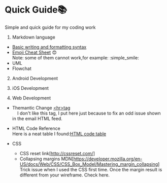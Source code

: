 # Quick Guide:books:
Simple and quick guide for my coding work

1. Markdown language<br> 
  - [Basic writing and formatting syntax](https://help.github.com/articles/about-writing-and-formatting-on-github/)<br>
  - [Emoji Cheat Sheet](http://www.webpagefx.com/tools/emoji-cheat-sheet/) :heart_eyes: <br>
    Note: some of them cannot work,for example: :simple_smile: <br>
  - UML<br> 
  - Flowchat<br>
  
2. Android Development


3. iOS Development


4. Web Development<br>
  - Themantic Change [\<hr\>tag](https://www.w3schools.com/tags/tag_hr.asp)<br>
      I don't like this tag, I put here just because to fix an odd issue shown in the email HTML feed.<br>
      
  - HTML Code Reference<br>
    Here is a neat table I found:[HTML code table](http://www.ascii.cl/htmlcodes.htm)<br>
    
  - CSS
    * CSS reset link[http://cssreset.com/]
    * Collapsing margins MDN[https://developer.mozilla.org/en-US/docs/Web/CSS/CSS_Box_Model/Mastering_margin_collapsing]<br>
      Trick issue when I used the CSS first time. Once the margin result is different from your wireframe. Check here.
      

